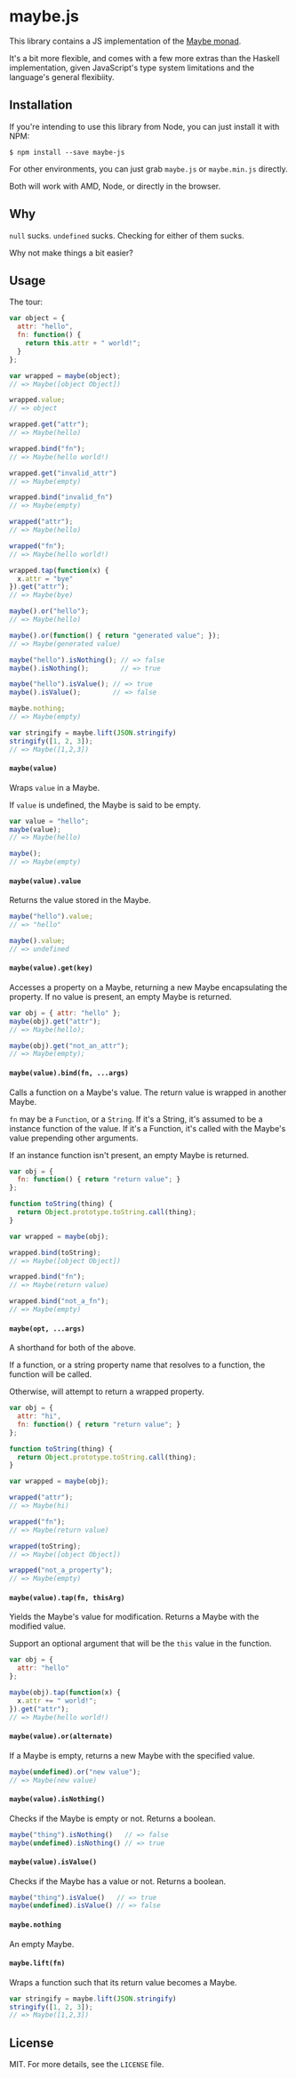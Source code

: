 # maybe.js

This library contains a JS implementation of the [Maybe monad][].

It's a bit more flexible, and comes with a few more extras than the Haskell implementation, given JavaScript's type system limitations and the language's general flexibiity.

[Maybe monad]: https://en.wikipedia.org/wiki/Monad_(functional_programming)#The_Maybe_monad

## Installation

If you're intending to use this library from Node, you can just install it with NPM:

    $ npm install --save maybe-js

For other environments, you can just grab `maybe.js` or `maybe.min.js` directly.

Both will work with AMD, Node, or directly in the browser.

## Why

`null` sucks.
`undefined` sucks.
Checking for either of them sucks.

Why not make things a bit easier?

## Usage

The tour:

```javascript
var object = {
  attr: "hello",
  fn: function() {
    return this.attr + " world!";
  }
};

var wrapped = maybe(object);
// => Maybe([object Object])

wrapped.value;
// => object

wrapped.get("attr");
// => Maybe(hello)

wrapped.bind("fn");
// => Maybe(hello world!)

wrapped.get("invalid_attr")
// => Maybe(empty)

wrapped.bind("invalid_fn")
// => Maybe(empty)

wrapped("attr");
// => Maybe(hello)

wrapped("fn");
// => Maybe(hello world!)

wrapped.tap(function(x) {
  x.attr = "bye"
}).get("attr");
// => Maybe(bye)

maybe().or("hello");
// => Maybe(hello)

maybe().or(function() { return "generated value"; });
// => Maybe(generated value)

maybe("hello").isNothing(); // => false
maybe().isNothing();        // => true

maybe("hello").isValue(); // => true
maybe().isValue();        // => false

maybe.nothing;
// => Maybe(empty)

var stringify = maybe.lift(JSON.stringify)
stringify([1, 2, 3]);
// => Maybe([1,2,3])
```

#### `maybe(value)`

Wraps `value` in a Maybe.

If `value` is undefined, the Maybe is said to be empty.

```javascript
var value = "hello";
maybe(value);
// => Maybe(hello)

maybe();
// => Maybe(empty)
```

#### `maybe(value).value`

Returns the value stored in the Maybe.

```javascript
maybe("hello").value;
// => "hello"

maybe().value;
// => undefined
```

#### `maybe(value).get(key)`

Accesses a property on a Maybe, returning a new Maybe encapsulating the property.
If no value is present, an empty Maybe is returned.

```javascript
var obj = { attr: "hello" };
maybe(obj).get("attr");
// => Maybe(hello);

maybe(obj).get("not_an_attr");
// => Maybe(empty);
```

#### `maybe(value).bind(fn, ...args)`

Calls a function on a Maybe's value.
The return value is wrapped in another Maybe.

`fn` may be a `Function`, or a `String`.
If it's a String, it's assumed to be a instance function of the value.
If it's a Function, it's called with the Maybe's value prepending other arguments.

If an instance function isn't present, an empty Maybe is returned.

```javascript
var obj = {
  fn: function() { return "return value"; }
};

function toString(thing) {
  return Object.prototype.toString.call(thing);
}

var wrapped = maybe(obj);

wrapped.bind(toString);
// => Maybe([object Object])

wrapped.bind("fn");
// => Maybe(return value)

wrapped.bind("not_a_fn");
// => Maybe(empty)
```

#### `maybe(opt, ...args)`

A shorthand for both of the above.

If a function, or a string property name that resolves to a function, the function will be called.

Otherwise, will attempt to return a wrapped property.

```javascript
var obj = {
  attr: "hi",
  fn: function() { return "return value"; }
};

function toString(thing) {
  return Object.prototype.toString.call(thing);
}

var wrapped = maybe(obj);

wrapped("attr");
// => Maybe(hi)

wrapped("fn");
// => Maybe(return value)

wrapped(toString);
// => Maybe([object Object])

wrapped("not_a_property");
// => Maybe(empty)
```

#### `maybe(value).tap(fn, thisArg)`

Yields the Maybe's value for modification.
Returns a Maybe with the modified value.

Support an optional argument that will be the `this` value in the function.

```javascript
var obj = {
  attr: "hello"
};

maybe(obj).tap(function(x) {
  x.attr += " world!";
}).get("attr");
// => Maybe(hello world!)
```

#### `maybe(value).or(alternate)`

If a Maybe is empty, returns a new Maybe with the specified value.

```javascript
maybe(undefined).or("new value");
// => Maybe(new value)
```

#### `maybe(value).isNothing()`

Checks if the Maybe is empty or not.
Returns a boolean.

```javascript
maybe("thing").isNothing()   // => false
maybe(undefined).isNothing() // => true
```

#### `maybe(value).isValue()`

Checks if the Maybe has a value or not.
Returns a boolean.

```javascript
maybe("thing").isValue()   // => true
maybe(undefined).isValue() // => false
```

#### `maybe.nothing`

An empty Maybe.

#### `maybe.lift(fn)`

Wraps a function such that its return value becomes a Maybe.

```javascript
var stringify = maybe.lift(JSON.stringify)
stringify([1, 2, 3]);
// => Maybe([1,2,3])
```

## License

MIT. For more details, see the `LICENSE` file.
